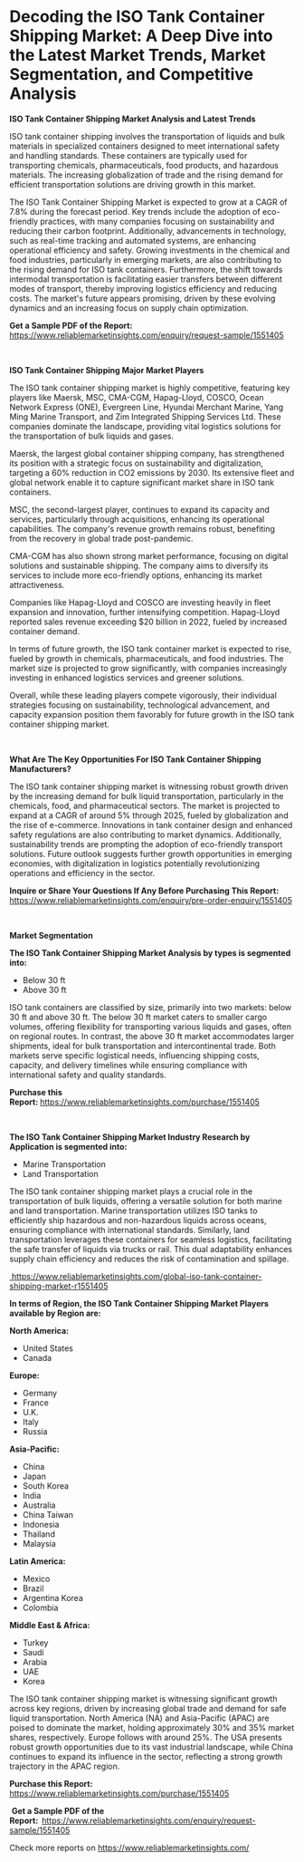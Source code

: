 <p><h1>Decoding the ISO Tank Container Shipping Market: A Deep Dive into the Latest Market Trends, Market Segmentation, and Competitive Analysis</h1></p><p><strong>ISO Tank Container Shipping Market Analysis and Latest Trends</strong></p>
<p><p>ISO tank container shipping involves the transportation of liquids and bulk materials in specialized containers designed to meet international safety and handling standards. These containers are typically used for transporting chemicals, pharmaceuticals, food products, and hazardous materials. The increasing globalization of trade and the rising demand for efficient transportation solutions are driving growth in this market.</p><p>The ISO Tank Container Shipping Market is expected to grow at a CAGR of 7.8% during the forecast period. Key trends include the adoption of eco-friendly practices, with many companies focusing on sustainability and reducing their carbon footprint. Additionally, advancements in technology, such as real-time tracking and automated systems, are enhancing operational efficiency and safety. Growing investments in the chemical and food industries, particularly in emerging markets, are also contributing to the rising demand for ISO tank containers. Furthermore, the shift towards intermodal transportation is facilitating easier transfers between different modes of transport, thereby improving logistics efficiency and reducing costs. The market's future appears promising, driven by these evolving dynamics and an increasing focus on supply chain optimization.</p></p>
<p><strong>Get a Sample PDF of the Report:&nbsp;</strong> <a href="https://www.reliablemarketinsights.com/enquiry/request-sample/1551405?utm_campaign=2647&utm_medium=2&utm_source=Github&utm_content=ia&utm_term=11042025&utm_id=iso-tank-container-shipping">https://www.reliablemarketinsights.com/enquiry/request-sample/1551405</a></p>
<p>&nbsp;</p>
<p><strong>ISO Tank Container Shipping Major Market Players</strong></p>
<p><p>The ISO tank container shipping market is highly competitive, featuring key players like Maersk, MSC, CMA-CGM, Hapag-Lloyd, COSCO, Ocean Network Express (ONE), Evergreen Line, Hyundai Merchant Marine, Yang Ming Marine Transport, and Zim Integrated Shipping Services Ltd. These companies dominate the landscape, providing vital logistics solutions for the transportation of bulk liquids and gases.</p><p>Maersk, the largest global container shipping company, has strengthened its position with a strategic focus on sustainability and digitalization, targeting a 60% reduction in CO2 emissions by 2030. Its extensive fleet and global network enable it to capture significant market share in ISO tank containers.</p><p>MSC, the second-largest player, continues to expand its capacity and services, particularly through acquisitions, enhancing its operational capabilities. The company's revenue growth remains robust, benefiting from the recovery in global trade post-pandemic.</p><p>CMA-CGM has also shown strong market performance, focusing on digital solutions and sustainable shipping. The company aims to diversify its services to include more eco-friendly options, enhancing its market attractiveness. </p><p>Companies like Hapag-Lloyd and COSCO are investing heavily in fleet expansion and innovation, further intensifying competition. Hapag-Lloyd reported sales revenue exceeding $20 billion in 2022, fueled by increased container demand. </p><p>In terms of future growth, the ISO tank container market is expected to rise, fueled by growth in chemicals, pharmaceuticals, and food industries. The market size is projected to grow significantly, with companies increasingly investing in enhanced logistics services and greener solutions.</p><p>Overall, while these leading players compete vigorously, their individual strategies focusing on sustainability, technological advancement, and capacity expansion position them favorably for future growth in the ISO tank container shipping market.</p></p>
<p>&nbsp;</p>
<p><strong>What Are The Key Opportunities For ISO Tank Container Shipping Manufacturers?</strong></p>
<p><p>The ISO tank container shipping market is witnessing robust growth driven by the increasing demand for bulk liquid transportation, particularly in the chemicals, food, and pharmaceutical sectors. The market is projected to expand at a CAGR of around 5% through 2025, fueled by globalization and the rise of e-commerce. Innovations in tank container design and enhanced safety regulations are also contributing to market dynamics. Additionally, sustainability trends are prompting the adoption of eco-friendly transport solutions. Future outlook suggests further growth opportunities in emerging economies, with digitalization in logistics potentially revolutionizing operations and efficiency in the sector.</p></p>
<p><strong>Inquire or Share Your Questions If Any Before Purchasing This Report:</strong> <a href="https://www.reliablemarketinsights.com/enquiry/pre-order-enquiry/1551405?utm_campaign=2647&utm_medium=2&utm_source=Github&utm_content=ia&utm_term=11042025&utm_id=iso-tank-container-shipping">https://www.reliablemarketinsights.com/enquiry/pre-order-enquiry/1551405</a></p>
<p>&nbsp;</p>
<p><strong>Market Segmentation</strong></p>
<p><strong>The ISO Tank Container Shipping Market Analysis by types is segmented into:</strong></p>
<p><ul><li>Below 30 ft</li><li>Above 30 ft</li></ul></p>
<p><p>ISO tank containers are classified by size, primarily into two markets: below 30 ft and above 30 ft. The below 30 ft market caters to smaller cargo volumes, offering flexibility for transporting various liquids and gases, often on regional routes. In contrast, the above 30 ft market accommodates larger shipments, ideal for bulk transportation and intercontinental trade. Both markets serve specific logistical needs, influencing shipping costs, capacity, and delivery timelines while ensuring compliance with international safety and quality standards.</p></p>
<p><strong>Purchase this Report:&nbsp;</strong><a href="https://www.reliablemarketinsights.com/purchase/1551405?utm_campaign=2647&utm_medium=2&utm_source=Github&utm_content=ia&utm_term=11042025&utm_id=iso-tank-container-shipping">https://www.reliablemarketinsights.com/purchase/1551405</a></p>
<p>&nbsp;</p>
<p><strong>The ISO Tank Container Shipping Market Industry Research by Application is segmented into:</strong></p>
<p><ul><li>Marine Transportation</li><li>Land Transportation</li></ul></p>
<p><p>The ISO tank container shipping market plays a crucial role in the transportation of bulk liquids, offering a versatile solution for both marine and land transportation. Marine transportation utilizes ISO tanks to efficiently ship hazardous and non-hazardous liquids across oceans, ensuring compliance with international standards. Similarly, land transportation leverages these containers for seamless logistics, facilitating the safe transfer of liquids via trucks or rail. This dual adaptability enhances supply chain efficiency and reduces the risk of contamination and spillage.</p></p>
<p><a href="https://www.reliablemarketinsights.com/global-iso-tank-container-shipping-market-r1551405?utm_campaign=2647&utm_medium=2&utm_source=Github&utm_content=ia&utm_term=11042025&utm_id=iso-tank-container-shipping">&nbsp;https://www.reliablemarketinsights.com/global-iso-tank-container-shipping-market-r1551405</a></p>
<p><strong>In terms of Region, the ISO Tank Container Shipping Market Players available by Region are:</strong></p>
<p>
    <p> <strong> North America: </strong>
        <ul>
            <li>United States</li>
            <li>Canada</li>
        </ul>
        </p> 
    <p> <strong> Europe: </strong>
        <ul>
            <li>Germany</li>
            <li>France</li>
            <li>U.K.</li>
            <li>Italy</li>
            <li>Russia</li>
        </ul>
        </p> 
    <p> <strong> Asia-Pacific: </strong>
        <ul>
            <li>China</li>
            <li>Japan</li>
            <li>South Korea</li>
            <li>India</li>
            <li>Australia</li>
            <li>China Taiwan</li>
            <li>Indonesia</li>
            <li>Thailand</li>
            <li>Malaysia</li>
        </ul>
        </p> 
    <p> <strong> Latin America: </strong>
        <ul>
            <li>Mexico</li>
            <li>Brazil</li>
            <li>Argentina Korea</li>
            <li>Colombia</li>
        </ul>
        </p> 
    <p> <strong> Middle East & Africa: </strong>
        <ul>
            <li>Turkey</li>
            <li>Saudi</li>
            <li>Arabia</li>
            <li>UAE</li>
            <li>Korea</li>
        </ul>
    </p>
    </p>
<p><p>The ISO tank container shipping market is witnessing significant growth across key regions, driven by increasing global trade and demand for safe liquid transportation. North America (NA) and Asia-Pacific (APAC) are poised to dominate the market, holding approximately 30% and 35% market shares, respectively. Europe follows with around 25%. The USA presents robust growth opportunities due to its vast industrial landscape, while China continues to expand its influence in the sector, reflecting a strong growth trajectory in the APAC region.</p></p>
<p><strong>Purchase this Report: </strong><a href="https://www.reliablemarketinsights.com/purchase/1551405?utm_campaign=2647&utm_medium=2&utm_source=Github&utm_content=ia&utm_term=11042025&utm_id=iso-tank-container-shipping">https://www.reliablemarketinsights.com/purchase/1551405</a></p>
<p>&nbsp;<strong>Get a Sample PDF of the Report:&nbsp;&nbsp;</strong><a href="https://www.reliablemarketinsights.com/enquiry/request-sample/1551405?utm_campaign=2647&utm_medium=2&utm_source=Github&utm_content=ia&utm_term=11042025&utm_id=iso-tank-container-shipping">https://www.reliablemarketinsights.com/enquiry/request-sample/1551405</a></p>
<p><strong></strong></p>
<p>Check more reports on <a href="https://www.reliablemarketinsights.com/?utm_campaign=2647&utm_medium=2&utm_source=Github&utm_content=ia&utm_term=11042025&utm_id=iso-tank-container-shipping">https://www.reliablemarketinsights.com/</a></p>